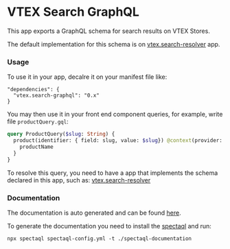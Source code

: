 # VTEX Search GraphQL

This app exports a GraphQL schema for search results on VTEX Stores.

The default implementation for this schema is on [vtex.search-resolver](https://github.com/vtex-apps/search-resolver) app.

### Usage

To use it in your app, decalre it on your manifest file like:
```
"dependencies": {
  "vtex.search-graphql": "0.x"
}
```

You may then use it in your front end component queries, for example, write file `productQuery.gql`:
```graphql
query ProductQuery($slug: String) {
  product(identifier: { field: slug, value: $slug}) @context(provider: "vtex.search-graphql") {
    productName
  }
}
```

To resolve this query, you need to have a app that implements the schema declared in this app, such as: [vtex.search-resolver](https://github.com/vtex-apps/search-resolver)

### Documentation

The documentation is auto generated and can be found [here](https://github.com/vtex-apps/search-graphql/blob/master/spectaql-documentation/index.html).

To generate the documentation you need to install the [spectaql](https://github.com/anvilco/spectaql/) and run:

```
npx spectaql spectaql-config.yml -t ./spectaql-documentation
```
